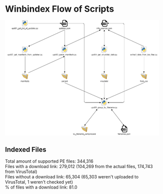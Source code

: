 # Winbindex Flow of Scripts

![winbindex-scripts-flow.png](winbindex-scripts-flow.png)

## Indexed Files

<!--FileStats-->
Total amount of supported PE files: 344,316  
Files with a download link: 279,012 (104,269 from the actual files, 174,743 from VirusTotal)  
Files without a download link: 65,304 (65,303 weren't uploaded to VirusTotal, 1 weren't checked yet)  
% of files with a download link: 81.0  
<!--/FileStats-->
